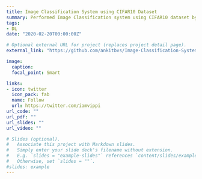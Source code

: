 ```yaml
---
title: Image Classification System using CIFAR10 Dataset
summary: Performed Image Classification system using CIFAR10 dataset by implementing 4 different neural networks i.e. Softmax, TwoLayerNN, ConvNet and my own model(MyModel), after which obtained the best performance i.e. 92% accuracy on my own customerized model "MyModel".
tags:
- DL
date: "2020-02-20T00:00:00Z"

# Optional external URL for project (replaces project detail page).
external_link: "https://github.com/ankitbvs/Image-Classification-System-using-CIFAR10-Dataset"

image:
  caption: 
  focal_point: Smart

links:
- icon: twitter
  icon_pack: fab
  name: Follow
  url: https://twitter.com/iamvippi
url_code: ""
url_pdf: ""
url_slides: ""
url_video: ""

# Slides (optional).
#   Associate this project with Markdown slides.
#   Simply enter your slide deck's filename without extension.
#   E.g. `slides = "example-slides"` references `content/slides/example-slides.md`.
#   Otherwise, set `slides = ""`.
#slides: example
---
```

